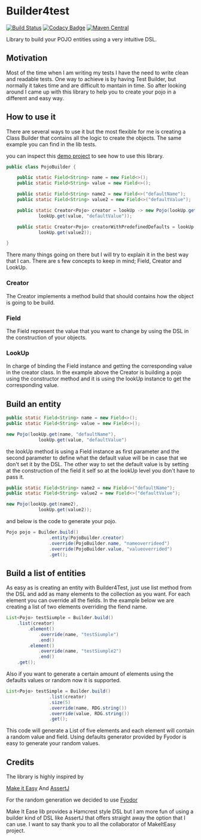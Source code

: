 # Builder4test
[![Build Status](https://travis-ci.org/caelwinner/builder4test.svg?branch=master)](https://travis-ci.org/caelwinner/builder4test)
[![Codacy Badge](https://api.codacy.com/project/badge/Grade/97f9a4cec6274108af592a20ae31f82b)](https://www.codacy.com/app/adolfoecs/builder4test?utm_source=github.com&amp;utm_medium=referral&amp;utm_content=caelwinner/builder4test&amp;utm_campaign=Badge_Grade)
[![Maven Central](https://maven-badges.herokuapp.com/maven-central/uk.co.caeldev/builder4test/badge.svg)](https://maven-badges.herokuapp.com/maven-central/uk.co.caeldev/builder4test)

Library to build your POJO entities using a very intuitive DSL.

## Motivation
Most of the time when I am writing my tests I have the need to write clean and readable tests. One way to achieve is by having Test Builder, but normally it takes time and are difficult to mantain in time. So after looking around I came up with this library to help you to create your pojo in a different and easy way.

## How to use it

There are several ways to use it but the most flexible for me is creating a Class Builder that contains all the logic to create the objects.
The same example you can find in the lib tests.

you can inspect this [demo project](https://github.com/caelwinner/build4test-demo) to see how to use this library.

```java
public class PojoBuilder {

    public static Field<String> name = new Field<>();
    public static Field<String> value = new Field<>();

    public static Field<String> name2 = new Field<>("defaultName");
    public static Field<String> value2 = new Field<>("defaultValue");

    public static Creator<Pojo> creator = lookUp -> new Pojo(lookUp.get(name, "defaultName"),
            lookUp.get(value, "defaultValue"));

    public static Creator<Pojo> creatorWithPredefinedDefaults = lookUp -> new Pojo(lookUp.get(name2),
            lookUp.get(value2));

}
```
There many things going on there but I will try to explain it in the best way that I can.
There are s few concepts to keep in mind; Field, Creator and LookUp.

### Creator
The Creator implements a method build that should contains how the object is going to be build.

### Field
The Field represent the value that you want to change by using the DSL in the construction of your objects.

### LookUp 
In charge of binding the Field instance and getting the corresponding value in the creator class.
In the example above the Creator is building a pojo using the constructor method and it is using the lookUp instance to get the corresponding value.

## Build an entity

```java
public static Field<String> name = new Field<>();
public static Field<String> value = new Field<>();

new Pojo(lookUp.get(name, "defaultName"), 
            lookUp.get(value, "defaultValue")
```
the lookUp method is using a Field instance as first parameter and the second parameter to define what the default value will be in case that we don't set it by the DSL.
The other way to set the default value is by setting at the construction of the field it self so at the lookUp level you don't have to pass it.

```java
public static Field<String> name2 = new Field<>("defaultName");
public static Field<String> value2 = new Field<>("defaultValue");

new Pojo(lookUp.get(name2),
            lookUp.get(value2));
```
and below is the code to generate your pojo.

```java
Pojo pojo = Builder.build()
                .entity(PojoBuilder.creator)
                .override(PojoBuilder.name, "nameoverrideed")
                .override(PojoBuilder.value, "valueoverrided")
                .get();
```

## Build a list of entities

As easy as is creating an entity with Builder4Test, just use list method from the DSL and add as many elements to the collection as you want. For each element you can override all the fields.
In the example below we are creating a list of two elements overriding the fiend name.
 
```java
List<Pojo> testSiumple = Builder.build()
    .list(creator)
        .element()
            .override(name, "testSiumple")
            .end()
        .element()
            .override(name, "testSiumple2")
            .end()
    .get();
```

Also if you want to generate a certain amount of elements using the defaults values or random now it is supported.

```java
List<Pojo> testSimple = Builder.build()
                .list(creator)
                .size(5)
                .override(name, RDG.string())
                .override(value, RDG.string())
                .get();
```
This code will generate a List of five elements and each element will contain a random value and field.
Using defaults generator provided by Fyodor is easy to generate your random values. 

## Credits
The library is highly inspired by 

[Make it Easy](https://github.com/npryce/make-it-easy) And [AssertJ](https://github.com/joel-costigliola/assertj-core)

For the random generation we decided to use [Fyodor](https://github.com/fyodor-org-uk/fyodor)

Make It Ease lib provides a Hamcrest style DSL but I am more fun of using a builder kind of DSL like AssertJ that offers straight away the option that I can use.
I want to say thank you to all the collaborator of MakeItEasy project.